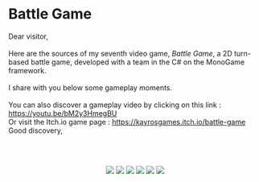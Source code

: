 # Battle Game

Dear visitor,    
<br/>
Here are the sources of my seventh video game, *Battle Game*, a 2D turn-based battle game, developed with a team in the C# on the MonoGame framework.  
<br/>
I share with you below some gameplay moments.  
<br/>
You can also discover a gameplay video by clicking on this link : https://youtu.be/bM2y3HmegBU
<br/>
Or visit the Itch.io game page : https://kayrosgames.itch.io/battle-game
<br/>
Good discovery,  

<br/>

<br/>

<p align="center">
  <img src="https://img.itch.zone/aW1hZ2UvMTkwMjExOS8xMTE4NTkxNS5naWY=/794x1000/MnlnH6.gif" />
  <img src="https://img.itch.zone/aW1hZ2UvMTkwMjExOS8xMTE4NTkxNy5naWY=/794x1000/e41NRU.gif" />
  <img src="https://img.itch.zone/aW1hZ2UvMTkwMjExOS8xMTE4NTkxOS5naWY=/794x1000/S%2B10Ji.gif" />
  <img src="https://img.itch.zone/aW1hZ2UvMTkwMjExOS8xMTE4NTkyMS5naWY=/794x1000/7%2BI9rm.gif" />
  <img src="https://img.itch.zone/aW1hZ2UvMTkwMjExOS8xMTE4NTkyMy5naWY=/794x1000/Mb%2Fdko.gif" />
  <img src="https://img.itch.zone/aW1hZ2UvMTkwMjExOS8xMTE4NTkyNS5naWY=/794x1000/tdsFte.gif" />
</p>
